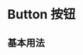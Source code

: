 # Button 按钮

## 基本用法

<button-demo1 />
<Common-Democode title="" description="按钮有四种类型：主按钮、次按钮、虚线按钮、危险按钮。主按钮在同一个操作区域最多出现一次。">
  <button-demo1 />
  <highlight-code slot="codeText" lang="vue">
    <template>
        <div>
            <m-button>按钮</m-button>
            <m-input></m-input>
        </div>
    </template>
  </highlight-code>
</Common-Democode>